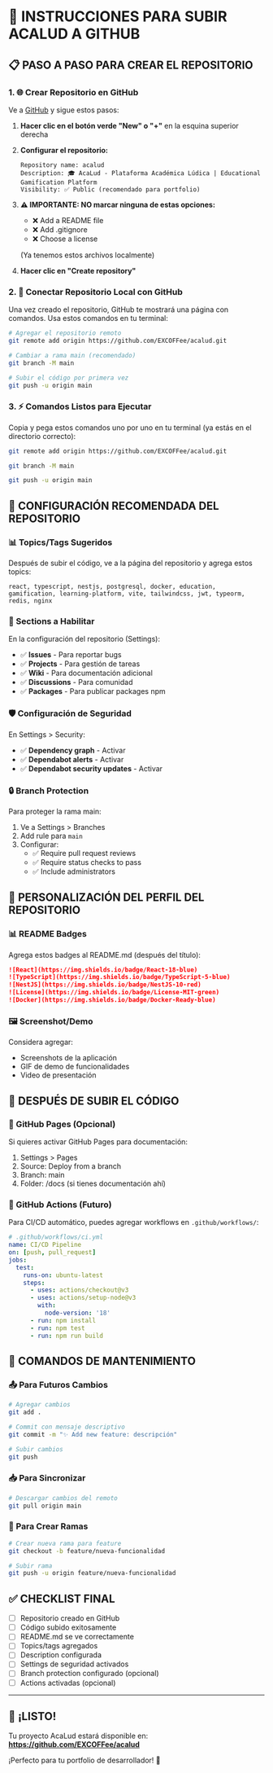 # 🚀 INSTRUCCIONES PARA SUBIR ACALUD A GITHUB

## 📋 **PASO A PASO PARA CREAR EL REPOSITORIO**

### **1. 🌐 Crear Repositorio en GitHub**

Ve a [GitHub](https://github.com) y sigue estos pasos:

1. **Hacer clic en el botón verde "New" o "+"** en la esquina superior derecha
2. **Configurar el repositorio:**
   ```
   Repository name: acalud
   Description: 🎓 AcaLud - Plataforma Académica Lúdica | Educational Gamification Platform
   Visibility: ✅ Public (recomendado para portfolio)
   ```
3. **⚠️ IMPORTANTE: NO marcar ninguna de estas opciones:**
   - ❌ Add a README file
   - ❌ Add .gitignore
   - ❌ Choose a license
   
   (Ya tenemos estos archivos localmente)

4. **Hacer clic en "Create repository"**

### **2. 📡 Conectar Repositorio Local con GitHub**

Una vez creado el repositorio, GitHub te mostrará una página con comandos. Usa estos comandos en tu terminal:

```bash
# Agregar el repositorio remoto
git remote add origin https://github.com/EXCOFFee/acalud.git

# Cambiar a rama main (recomendado)
git branch -M main

# Subir el código por primera vez
git push -u origin main
```

### **3. ⚡ Comandos Listos para Ejecutar**

Copia y pega estos comandos uno por uno en tu terminal (ya estás en el directorio correcto):

```bash
git remote add origin https://github.com/EXCOFFee/acalud.git
```

```bash
git branch -M main
```

```bash
git push -u origin main
```

## 🎯 **CONFIGURACIÓN RECOMENDADA DEL REPOSITORIO**

### **📊 Topics/Tags Sugeridos**
Después de subir el código, ve a la página del repositorio y agrega estos topics:

```
react, typescript, nestjs, postgresql, docker, education, gamification, learning-platform, vite, tailwindcss, jwt, typeorm, redis, nginx
```

### **📝 Sections a Habilitar**
En la configuración del repositorio (Settings):

- ✅ **Issues** - Para reportar bugs
- ✅ **Projects** - Para gestión de tareas
- ✅ **Wiki** - Para documentación adicional
- ✅ **Discussions** - Para comunidad
- ✅ **Packages** - Para publicar packages npm

### **🛡️ Configuración de Seguridad**
En Settings > Security:

- ✅ **Dependency graph** - Activar
- ✅ **Dependabot alerts** - Activar
- ✅ **Dependabot security updates** - Activar

### **🔒 Branch Protection**
Para proteger la rama main:

1. Ve a Settings > Branches
2. Add rule para `main`
3. Configurar:
   - ✅ Require pull request reviews
   - ✅ Require status checks to pass
   - ✅ Include administrators

## 🎨 **PERSONALIZACIÓN DEL PERFIL DEL REPOSITORIO**

### **📊 README Badges**
Agrega estos badges al README.md (después del título):

```markdown
![React](https://img.shields.io/badge/React-18-blue)
![TypeScript](https://img.shields.io/badge/TypeScript-5-blue)
![NestJS](https://img.shields.io/badge/NestJS-10-red)
![License](https://img.shields.io/badge/License-MIT-green)
![Docker](https://img.shields.io/badge/Docker-Ready-blue)
```

### **🖼️ Screenshot/Demo**
Considera agregar:
- Screenshots de la aplicación
- GIF de demo de funcionalidades
- Video de presentación

## 🚀 **DESPUÉS DE SUBIR EL CÓDIGO**

### **📱 GitHub Pages (Opcional)**
Si quieres activar GitHub Pages para documentación:

1. Settings > Pages
2. Source: Deploy from a branch
3. Branch: main
4. Folder: /docs (si tienes documentación ahí)

### **🔄 GitHub Actions (Futuro)**
Para CI/CD automático, puedes agregar workflows en `.github/workflows/`:

```yaml
# .github/workflows/ci.yml
name: CI/CD Pipeline
on: [push, pull_request]
jobs:
  test:
    runs-on: ubuntu-latest
    steps:
      - uses: actions/checkout@v3
      - uses: actions/setup-node@v3
        with:
          node-version: '18'
      - run: npm install
      - run: npm test
      - run: npm run build
```

## 🎯 **COMANDOS DE MANTENIMIENTO**

### **📤 Para Futuros Cambios**
```bash
# Agregar cambios
git add .

# Commit con mensaje descriptivo
git commit -m "✨ Add new feature: descripción"

# Subir cambios
git push
```

### **📥 Para Sincronizar**
```bash
# Descargar cambios del remoto
git pull origin main
```

### **🔄 Para Crear Ramas**
```bash
# Crear nueva rama para feature
git checkout -b feature/nueva-funcionalidad

# Subir rama
git push -u origin feature/nueva-funcionalidad
```

## ✅ **CHECKLIST FINAL**

- [ ] Repositorio creado en GitHub
- [ ] Código subido exitosamente
- [ ] README.md se ve correctamente
- [ ] Topics/tags agregados
- [ ] Description configurada
- [ ] Settings de seguridad activados
- [ ] Branch protection configurado (opcional)
- [ ] Actions activadas (opcional)

---

## 🎉 **¡LISTO!**

Tu proyecto AcaLud estará disponible en:
**https://github.com/EXCOFFee/acalud**

¡Perfecto para tu portfolio de desarrollador! 🚀
